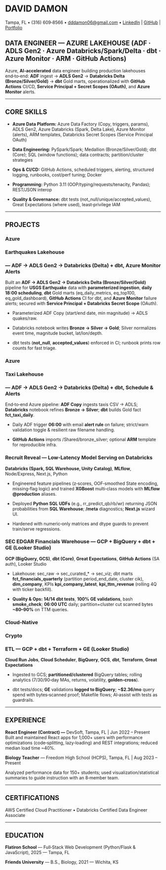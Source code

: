 # **DAVID DAMON**

Tampa, FL • (316) 609‑8566 • dddamon06@gmail.com • [LinkedIn](https://www.linkedin.com/in/drakedamon/) | [GitHub](https://github.com/DrakeDamon) | [Portfolio](https://github.com/DrakeDamon/Portfolio)

## **DATA ENGINEER — AZURE LAKEHOUSE (ADF · ADLS Gen2 · Azure Databricks/Spark/Delta · dbt · Azure Monitor · ARM · GitHub Actions)**

Azure, **AI‑accelerated** data engineer building production lakehouses end‑to‑end: **ADF** ingest → **ADLS Gen2** → **Databricks Delta (Bronze/Silver/Gold)** → **dbt** Gold marts, operationalized with **GitHub Actions** CI/CD, **Service Principal \+ Secret Scopes (OAuth)**, and **Azure Monitor** alerts.

---

## **CORE SKILLS**

* **Azure Data Platform:** Azure Data Factory (Copy, triggers, params), ADLS Gen2, Azure Databricks (Spark, Delta Lake), Azure Monitor (alerts), ARM templates, Databricks Secret Scopes (Service Principal OAuth)

* **Data Engineering:** PySpark/Spark; Medallion (Bronze/Silver/Gold); dbt (Core); SQL (window functions); data contracts; partition/cluster strategies

* **Ops & CI/CD:** GitHub Actions, scheduled triggers, alerting, structured logging, runbooks, cost/perf tuning; Docker

* **Programming:** Python 3.11 (OOP/typing/requests/tenacity, Pandas); REST/JSON interop

* **Quality & Governance:** dbt tests (not\_null/unique/accepted\_values), Great Expectations (where used), least‑privilege IAM

---

## **PROJECTS**

### **Azure** 

### **Earthquakes Lakehouse**

###  **— ADF → ADLS Gen2 → Databricks (Delta) \+ dbt, Azure Monitor Alerts**

Built an **ADF → ADLS Gen2 → Databricks Delta (Bronze/Silver/Gold)** pipeline for **USGS Earthquake** data with **parameterized ingestion**, **daily 18:00 scheduling**, **dbt** Gold marts (eq\_daily\_metrics, eq\_top100, eq\_gold\_dashboard), **GitHub Actions** CI for dbt, and **Azure Monitor** failure alerts; secured with **Service Principal \+ Databricks Secret Scope** (OAuth).

* Parameterized ADF Copy (start/end date, min magnitude) → ADLS quakes/raw.

* Databricks notebook writes **Bronze → Silver → Gold**; Silver normalizes event time, magnitude bucket, lat/lon/depth.

* dbt tests (**not\_null**, **accepted\_values**) enforced in CI; runbook prints row counts for fast triage.

### **Azure** 

### **Taxi Lakehouse**

###  **— ADF → ADLS Gen2 → Databricks (Delta) \+ dbt, Schedule & Alerts**

End‑to‑end Azure pipeline: **ADF Copy** ingests taxis CSV → ADLS; **Databricks** notebook refines **Bronze → Silver**; **dbt** builds Gold fact **fct\_taxi\_daily**.

* Daily ADF trigger **06:00** with email **alert rule** on failure; strict/warn validation toggle & resilient raw filename handling.

* **GitHub Actions** imports /Shared/bronze\_silver; optional **ARM** template for reproducible infra.

### **Recruit Reveal — Low‑Latency Model Serving on Databricks**

**Databricks (Spark, SQL Warehouse, Unity Catalog)**, **MLflow**, Node/Express, Next.js, Python

* Engineered feature pipelines (z‑scores, OOF‑smoothed State encoding, missing‑flag logic) and trained **XGBoost** multi‑class models with **MLflow @production** aliases.

* Deployed **Python SQL UDFs** (e.g., rr\_predict\_qb/rb/wr) returning JSON probabilities from **SQL Warehouse**; **/meta** diagnostics; **Next.js** wizard UI.

* Hardened with numeric‑only matrices and dtype guards to prevent train/serve regressions.

### **SEC EDGAR Financials Warehouse — GCP \+ BigQuery \+ dbt \+ GE (Looker Studio)**

**GCP (BigQuery, GCS)**, **dbt (Core)**, **Great Expectations**, **GitHub Actions** (SA auth), Looker Studio

* Lakehouse: sec\_raw → sec\_curated\_\* → sec\_viz; dbt marts **fct\_financials\_quarterly** (partition period\_end\_date, cluster cik), **dim\_company**, KPIs **kpi\_company\_latest**, **kpi\_ttm\_revenue** (rolling 4Q with ticker backfill).

* **Quality & Ops:** **14/14 dbt tests**, **100% GE validations**, bash **smoke\_check**; **06:00 UTC** daily; partition+cluster cut scanned bytes **\~80–90%** on TTM queries.

### **Cloud‑Native** 

### **Crypto**

###  **ETL — GCP \+ dbt \+ Terraform \+ GE (Looker Studio)**

**Cloud Run Jobs**, **Cloud Scheduler**, **BigQuery**, **GCS**, **dbt**, **Terraform**, **Great Expectations**

* Ingested to GCS; **partitioned/clustered** BigQuery tables; rolling analytics (7/30/90‑day MAs, returns, volatility, **golden‑cross**).

* dbt tests/docs; **GE** validations **logged to BigQuery**; **\~$2.36/mo** query spend with bytes‑scanned proof; Makefile flows; AI‑assist with tests as guardrails.

---

## **EXPERIENCE**

**React Engineer (Contract) —** DevSoft, Tampa, FL | Jun 2022 – Present  
 Built and maintained React apps for 1,000+ users with performance optimizations (code‑splitting, lazy‑loading) and REST integrations; reduced median load time \~40%.

**Biology Teacher** — Freedom High School (HCPS), Tampa, FL | Aug 2023 – Present

Analyzed performance data for 150+ students; used visualization/statistical summaries to guide instruction with an 8‑member team.

---

## **CERTIFICATIONS**

AWS Certified Cloud Practitioner • Databricks Certified Data Engineer Associate

---

## **EDUCATION**

**Flatiron School** — Full‑Stack Web Development (Python/Flask & JavaScript), 2025 — Tampa, FL

**Friends University** — B.S., Biology, 2021 — Wichita, KS

